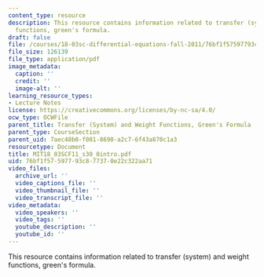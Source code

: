 ```yaml
---
content_type: resource
description: This resource contains information related to transfer (system) and weight
  functions, green's formula.
draft: false
file: /courses/18-03sc-differential-equations-fall-2011/76bf1f57597793c877370e22c322aa71_MIT18_03SCF11_s30_0intro.pdf
file_size: 126139
file_type: application/pdf
image_metadata:
  caption: ''
  credit: ''
  image-alt: ''
learning_resource_types:
- Lecture Notes
license: https://creativecommons.org/licenses/by-nc-sa/4.0/
ocw_type: OCWFile
parent_title: Transfer (System) and Weight Functions, Green's Formula
parent_type: CourseSection
parent_uid: 7aec48b0-f081-8690-a2c7-6f43a870c1a3
resourcetype: Document
title: MIT18_03SCF11_s30_0intro.pdf
uid: 76bf1f57-5977-93c8-7737-0e22c322aa71
video_files:
  archive_url: ''
  video_captions_file: ''
  video_thumbnail_file: ''
  video_transcript_file: ''
video_metadata:
  video_speakers: ''
  video_tags: ''
  youtube_description: ''
  youtube_id: ''
---
```

This resource contains information related to transfer (system) and weight functions, green's formula.